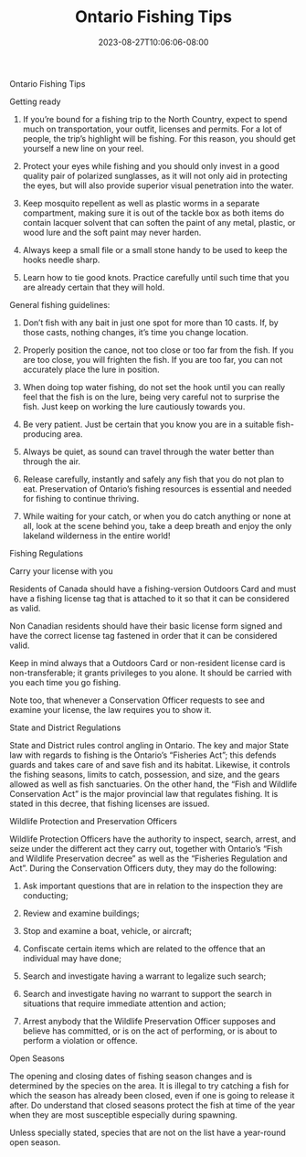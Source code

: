 ﻿---
title: "Ontario Fishing Tips"
date: 2023-08-27T10:06:06-08:00
description: "Fishing Tips for Web Success"
featured_image: "/images/Fishing.jpg"
tags: ["Fishing"]
---

Ontario Fishing Tips

Getting ready 

1.	If you’re bound for a fishing trip to the North Country, expect to spend much on transportation, your outfit, licenses and permits. For a lot of people, the trip’s highlight will be fishing. For this reason, you should get yourself a new line on your reel. 

2.	Protect your eyes while fishing and you should only invest in a good quality pair of polarized sunglasses, as it will not only aid in protecting the eyes, but will also provide superior visual penetration into the water.

3.	Keep mosquito repellent as well as plastic worms in a separate compartment, making sure it is out of the tackle box as both items do contain lacquer solvent that can soften the paint of any metal, plastic, or wood lure and the soft paint may never harden.

4.	Always keep a small file or a small stone handy to be used to keep the hooks needle sharp.

5.	Learn how to tie good knots.  Practice carefully until such time that you are already certain that they will hold.

General fishing guidelines:

1.	Don’t fish with any bait in just one spot for more than 10 casts. If, by those casts, nothing changes, it’s time you change location.

2.	Properly position the canoe, not too close or too far from the fish. If you are too close, you will frighten the fish.  If you are too far, you can not accurately place the lure in position.

3.	When doing top water fishing, do not set the hook until you can really feel that the fish is on the lure, being very careful not to surprise the fish. Just keep on working the lure cautiously towards you.

4.	Be very patient. Just be certain that you know you are in a suitable fish-producing area.

5.	Always be quiet, as sound can travel through the water better than through the air. 

6.	Release carefully, instantly and safely any fish that you do not plan to eat. Preservation of Ontario’s fishing resources is essential and needed for fishing to continue thriving. 

7.	While waiting for your catch, or when you do catch anything or none at all, look at the scene behind you, take a deep breath and enjoy the only lakeland wilderness in the entire world!

Fishing Regulations

Carry your license with you

Residents of Canada should have a fishing-version Outdoors Card and must have a fishing license tag that is attached to it so that it can be considered as valid. 

Non Canadian residents should have their basic license form signed and have the correct license tag fastened in order that it can be considered valid.

Keep in mind always that a Outdoors Card or non-resident license card is non-transferable; it grants privileges to you alone. It should be carried with you each time you go fishing.

Note too, that whenever a Conservation Officer requests to see and examine your license, the law requires you to show it. 

State and District Regulations

State and District rules control angling in Ontario. The key and major State law with regards to fishing is the Ontario’s “Fisheries Act”; this defends guards and takes care of and save fish and its habitat. Likewise, it controls the fishing seasons, limits to catch, possession, and size, and the gears allowed as well as fish sanctuaries. On the other hand, the “Fish and Wildlife Conservation Act” is the major provincial law that regulates fishing.  It is stated in this decree, that fishing licenses are issued.

Wildlife Protection and Preservation Officers 

Wildlife Protection Officers have the authority to inspect, search, arrest, and seize under the different act they carry out, together with Ontario’s “Fish and Wildlife Preservation decree” as well as the “Fisheries Regulation and Act”. During the Conservation Officers duty, they may do the following: 

1.	Ask important questions that are in relation to the inspection they are conducting; 

2.	Review and examine buildings; 

3.	Stop and examine a boat, vehicle, or aircraft; 

4.	Confiscate certain items which are related to the offence that an individual may have done; 

5.	Search and investigate having a warrant to legalize such search; 

6.	Search and investigate having no warrant to support the search in situations that require immediate attention and action; 

7.	Arrest anybody that the Wildlife Preservation Officer supposes and believe has committed, or is on the act of performing, or is about to perform a violation or offence. 

Open Seasons

The opening and closing dates of fishing season changes and is determined by the species on the area. It is illegal to try catching a fish for which the season has already been closed, even if one is going to release it after. Do understand that closed seasons protect the fish at time of the year when they are most susceptible especially during spawning. 

Unless specially stated, species that are not on the list have a year-round open season. 


